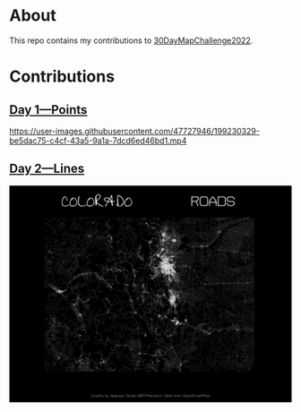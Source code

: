 # About

This repo contains my contributions to [30DayMapChallenge2022](https://30daymapchallenge.com/).

# Contributions

## [Day 1—Points](R/day_1_points)

https://user-images.githubusercontent.com/47727946/199230329-be5dac75-c4cf-43a5-9a1a-7dcd6ed46bd1.mp4

## [Day 2—Lines](R/day_2_points)

![Colorado Roads](plots/day_2/co_roads_titled.png)